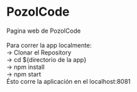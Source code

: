 # PozolCode
Pagina web de PozolCode </br>
</br>
Para correr la app localmente:</br>
    -> Clonar el Repository</br>
    -> cd ${directorio de la app}</br>
    -> npm install</br>
    -> npm start</br>
        Ésto corre la aplicación en el localhost:8081</br>